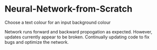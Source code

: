 # Neural-Network-from-Scratch
Choose a text colour for an input background colour

Network runs forward and backward propogation as expected. However, updates currently appear to be broken. Continually updating code to fix bugs and optimize the network.

